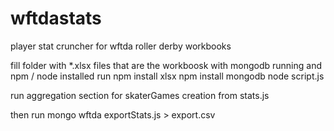 wftdastats
==========

player stat cruncher for wftda roller derby workbooks

fill folder with *.xlsx files that are the workboosk
with mongodb running and npm / node installed
run 
  npm install xlsx
  npm install mongodb
  node script.js


run aggregation section for skaterGames creation from stats.js

then run
  mongo wftda exportStats.js > export.csv
  

